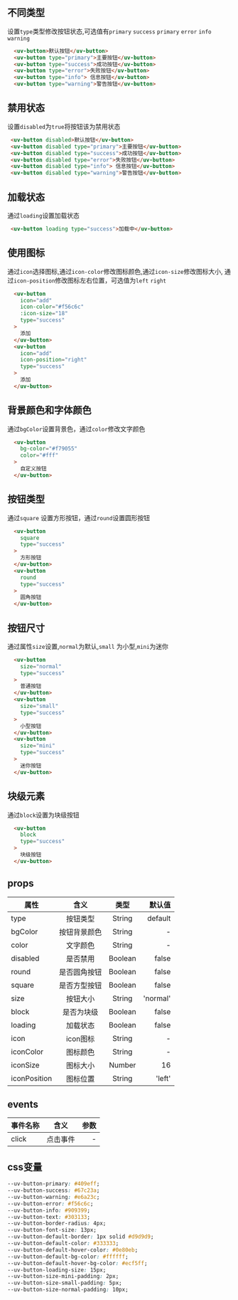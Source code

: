 ## 不同类型

设置`type`类型修改按钮状态,可选值有`primary` `success` `primary` `error` `info`  `warning`

```html
  <uv-button>默认按钮</uv-button>
  <uv-button type="primary">主要按钮</uv-button>
  <uv-button type="success">成功按钮</uv-button>
  <uv-button type="error">失败按钮</uv-button>
  <uv-button type="info"> 信息按钮</uv-button>
  <uv-button type="warning">警告按钮</uv-button>
```

## 禁用状态

 设置`disabled`为`true`将按钮该为禁用状态

 ```html
  <uv-button disabled>默认按钮</uv-button>
  <uv-button disabled type="primary">主要按钮</uv-button>
  <uv-button disabled type="success">成功按钮</uv-button>
  <uv-button disabled type="error">失败按钮</uv-button>
  <uv-button disabled type="info"> 信息按钮</uv-button>
  <uv-button disabled type="warning">警告按钮</uv-button>
```

## 加载状态

通过`loading`设置加载状态

 ```html
  <uv-button loading type="success">加载中</uv-button>
```

## 使用图标

通过`icon`选择图标,通过`icon-color`修改图标颜色,通过`icon-size`修改图标大小, 通过`icon-position`修改图标左右位置，可选值为`left` `right`

```html
  <uv-button
    icon="add"
    icon-color="#f56c6c"
    :icon-size="18"
    type="success"
  >
    添加
  </uv-button>
  <uv-button
    icon="add"
    icon-position="right"
    type="success"
  >
    添加
  </uv-button>
```

## 背景颜色和字体颜色

通过`bgColor`设置背景色，通过`color`修改文字颜色

```html
  <uv-button
    bg-color="#f79055"
    color="#fff"
  >
    自定义按钮
  </uv-button>
```

## 按钮类型

通过`square` 设置方形按钮，通过`round`设置圆形按钮

```html
  <uv-button
    square
    type="success"
  >
    方形按钮
  </uv-button>
  <uv-button
    round
    type="success"
  >
    圆角按钮
  </uv-button>
```

## 按钮尺寸

通过属性`size`设置,`normal`为默认,`small` 为小型,`mini`为迷你

```html
  <uv-button
    size="normal"
    type="success"
  >
    普通按钮
  </uv-button>
  <uv-button
    size="small"
    type="success"
  >
    小型按钮
  </uv-button>
  <uv-button
    size="mini"
    type="success"
  >
    迷你按钮
  </uv-button>
```

##  块级元素

通过`block`设置为块级按钮

```html
  <uv-button
    block
    type="success"
  >
    块级按钮
  </uv-button>
```

## props

| 属性         |     含义     |  类型   |   默认值 |
| ------------ | :----------: | :-----: | -------: |
| type         |   按钮类型   | String  |  default |
| bgColor      | 按钮背景颜色 | String  |        - |
| color        |   文字颜色   | String  |        - |
| disabled     |   是否禁用   | Boolean |    false |
| round        | 是否圆角按钮 | Boolean |    false |
| square       | 是否方型按钮 | Boolean |    false |
| size         |   按钮大小   | String  | 'normal' |
| block        |  是否为块级  | Boolean |    false |
| loading      |   加载状态   | Boolean |    false |
| icon         |   icon图标   | String  |        - |
| iconColor    |   图标颜色   | String  |        - |
| iconSize     |   图标大小   | Number  |       16 |
| iconPosition |   图标位置   | String  |   'left' |

## events

| 事件名称 |   含义   | 参数 |
| -------- | :------: | ---: |
| click    | 点击事件 |    - |

## css变量

```css
--uv-button-primary: #409eff;
--uv-button-success: #67c23a;
--uv-button-warning: #e6a23c;
--uv-button-error: #f56c6c;
--uv-button-info: #909399;
--uv-button-text: #303133;
--uv-button-border-radius: 4px;
--uv-button-font-size: 13px;
--uv-button-default-border: 1px solid #d9d9d9;
--uv-button-default-color: #333333;
--uv-button-default-hover-color: #0e80eb;
--uv-button-default-bg-color: #ffffff;
--uv-button-default-hover-bg-color: #ecf5ff;
--uv-button-loading-size: 15px;
--uv-button-size-mini-padding: 2px;
--uv-button-size-small-padding: 5px;
--uv-button-size-normal-padding: 10px;
```

<script setup>
import useCompStore from '../store/copname.js'
import { onMounted } from 'vue'
const compStore =useCompStore()

onMounted(()=>{
  compStore.updateName('button')
  console.log('currentName',compStore.currentName)
})

</script>